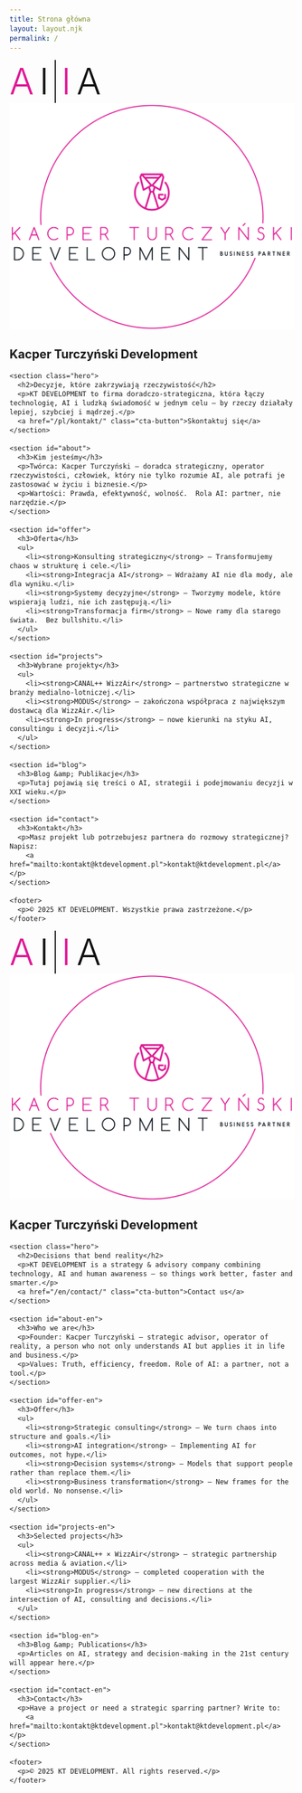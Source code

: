```yaml
---
title: Strona główna
layout: layout.njk
permalink: /
---
```


<!--
  HOME NO-RELOAD: klik „Strona główna” pokazuje DOKŁADNIE widok z pierwszego wejścia,
  bez przeładowania. Działa razem z przełącznikiem PL/EN (no‑reload).
-->

<style>
  /* Języki: pokazuj tylko aktywny */
  html[data-lang="pl"] .lang-en{ display:none !important; }
  html[data-lang="en"] .lang-pl{ display:none !important; }
  .language-switcher a[aria-current="true"]{ font-weight:700; text-decoration:underline; }

  /* AI|IA (różowo‑czarne, duże) — jak wcześniej */
  :root{ --pink:#DF1995; --ink:#111; }
  .ai-lockup{ display:inline-grid; grid-auto-flow:column; align-items:center; gap: clamp(8px, 1.2vw, 16px); }
  .ai-lockup .ch{ line-height:1; font-weight:300; letter-spacing:0; font-size: clamp(64px, 8.5vw, 140px); }
  .ai-lockup .pink{ color: var(--pink); }
  .ai-lockup .ink{ color: var(--ink); }
  .ai-lockup .bar{ width: 2px; height: clamp(80px, 10vw, 150px); background: var(--ink); display:block; }

  @media (max-width: 1023px){
    .ai-lockup{ gap: clamp(6px, 2.5vw, 10px); }
    .ai-lockup .ch{ font-size: clamp(36px, 12vw, 64px); }
    .ai-lockup .bar{ height: clamp(42px, 14vw, 76px); }
  }
</style>

<main id="home" class="home">
  <!-- ================== POLSKI ================== -->
  <div class="lang-pl" lang="pl">
    <section class="hero-logos">
      <div class="ai-lockup" role="img" aria-label="AI | IA">
        <span class="ch pink">A</span>
        <span class="ch ink">I</span>
        <span class="bar" aria-hidden="true"></span>
        <span class="ch pink">I</span>
        <span class="ch ink">A</span>
      </div>
      <div class="kt-logo">
        <img src="/base_logo_white_background.png" alt="Logo KT Development" />
        <h2>Kacper Turczyński Development</h2>
      </div>
    </section>

    <section class="hero">
      <h2>Decyzje, które zakrzywiają rzeczywistość</h2>
      <p>KT DEVELOPMENT to firma doradczo‑strategiczna, która łączy technologię, AI i ludzką świadomość w jednym celu – by rzeczy działały lepiej, szybciej i mądrzej.</p>
      <a href="/pl/kontakt/" class="cta-button">Skontaktuj się</a>
    </section>

    <section id="about">
      <h3>Kim jesteśmy</h3>
      <p>Twórca: Kacper Turczyński – doradca strategiczny, operator rzeczywistości, człowiek, który nie tylko rozumie AI, ale potrafi je zastosować w życiu i biznesie.</p>
      <p>Wartości: Prawda, efektywność, wolność.  Rola AI: partner, nie narzędzie.</p>
    </section>

    <section id="offer">
      <h3>Oferta</h3>
      <ul>
        <li><strong>Konsulting strategiczny</strong> — Transformujemy chaos w strukturę i cele.</li>
        <li><strong>Integracja AI</strong> — Wdrażamy AI nie dla mody, ale dla wyniku.</li>
        <li><strong>Systemy decyzyjne</strong> — Tworzymy modele, które wspierają ludzi, nie ich zastępują.</li>
        <li><strong>Transformacja firm</strong> — Nowe ramy dla starego świata.  Bez bullshitu.</li>
      </ul>
    </section>

    <section id="projects">
      <h3>Wybrane projekty</h3>
      <ul>
        <li><strong>CANAL++ WizzAir</strong> — partnerstwo strategiczne w branży medialno‑lotniczej.</li>
        <li><strong>MODUS</strong> — zakończona współpraca z największym dostawcą dla WizzAir.</li>
        <li><strong>In progress</strong> — nowe kierunki na styku AI, consultingu i decyzji.</li>
      </ul>
    </section>

    <section id="blog">
      <h3>Blog &amp; Publikacje</h3>
      <p>Tutaj pojawią się treści o AI, strategii i podejmowaniu decyzji w XXI wieku.</p>
    </section>

    <section id="contact">
      <h3>Kontakt</h3>
      <p>Masz projekt lub potrzebujesz partnera do rozmowy strategicznej?  Napisz:
        <a href="mailto:kontakt@ktdevelopment.pl">kontakt@ktdevelopment.pl</a></p>
    </section>

    <footer>
      <p>© 2025 KT DEVELOPMENT. Wszystkie prawa zastrzeżone.</p>
    </footer>
  </div>

  <!-- ================== ENGLISH ================== -->
  <div class="lang-en" lang="en">
    <section class="hero-logos">
      <div class="ai-lockup" role="img" aria-label="AI | IA">
        <span class="ch pink">A</span>
        <span class="ch ink">I</span>
        <span class="bar" aria-hidden="true"></span>
        <span class="ch pink">I</span>
        <span class="ch ink">A</span>
      </div>
      <div class="kt-logo">
        <img src="/base_logo_white_background.png" alt="KT Development logo" />
        <h2>Kacper Turczyński Development</h2>
      </div>
    </section>

    <section class="hero">
      <h2>Decisions that bend reality</h2>
      <p>KT DEVELOPMENT is a strategy & advisory company combining technology, AI and human awareness — so things work better, faster and smarter.</p>
      <a href="/en/contact/" class="cta-button">Contact us</a>
    </section>

    <section id="about-en">
      <h3>Who we are</h3>
      <p>Founder: Kacper Turczyński — strategic advisor, operator of reality, a person who not only understands AI but applies it in life and business.</p>
      <p>Values: Truth, efficiency, freedom. Role of AI: a partner, not a tool.</p>
    </section>

    <section id="offer-en">
      <h3>Offer</h3>
      <ul>
        <li><strong>Strategic consulting</strong> — We turn chaos into structure and goals.</li>
        <li><strong>AI integration</strong> — Implementing AI for outcomes, not hype.</li>
        <li><strong>Decision systems</strong> — Models that support people rather than replace them.</li>
        <li><strong>Business transformation</strong> — New frames for the old world. No nonsense.</li>
      </ul>
    </section>

    <section id="projects-en">
      <h3>Selected projects</h3>
      <ul>
        <li><strong>CANAL++ × WizzAir</strong> — strategic partnership across media & aviation.</li>
        <li><strong>MODUS</strong> — completed cooperation with the largest WizzAir supplier.</li>
        <li><strong>In progress</strong> — new directions at the intersection of AI, consulting and decisions.</li>
      </ul>
    </section>

    <section id="blog-en">
      <h3>Blog &amp; Publications</h3>
      <p>Articles on AI, strategy and decision‑making in the 21st century will appear here.</p>
    </section>

    <section id="contact-en">
      <h3>Contact</h3>
      <p>Have a project or need a strategic sparring partner? Write to:
        <a href="mailto:kontakt@ktdevelopment.pl">kontakt@ktdevelopment.pl</a></p>
    </section>

    <footer>
      <p>© 2025 KT DEVELOPMENT. All rights reserved.</p>
    </footer>
  </div>
</main>

<script>
(function(){
  const LS_KEY = 'site_lang';
  const qs = new URLSearchParams(location.search);
  const urlLang = qs.get('lang');
  const saved = localStorage.getItem(LS_KEY);
  const navLang = (navigator.language || navigator.userLanguage || 'en').toLowerCase().startsWith('pl') ? 'pl' : 'en';
  let lang = (urlLang==='pl'||urlLang==='en') ? urlLang : (saved || navLang);

  function applyLang(newLang){
    lang = newLang;
    document.documentElement.setAttribute('data-lang', lang);
    localStorage.setItem(LS_KEY, lang);
    const params = new URLSearchParams(location.search);
    params.set('lang', lang);
    history.replaceState({}, '', location.pathname + '?' + params.toString() + location.hash);
    document.querySelectorAll('.language-switcher a').forEach(a=>{
      const code = (a.textContent||'').trim().toLowerCase();
      a.setAttribute('aria-current', code===lang ? 'true':'false');
      a.setAttribute('aria-pressed', code===lang ? 'true':'false');
    });
  }

  // Inicjalizacja i zapis „widoku początkowego”
  applyLang(lang);
  const initialLang = lang; // <- to chcemy odtwarzać po kliknięciu "Strona główna"

  // Klik w przełącznik języka (no‑reload)
  const switcher = document.querySelector('.language-switcher');
  if(switcher){
    switcher.addEventListener('click', function(e){
      const a = e.target.closest('a');
      if(!a) return;
      const code = (a.textContent||'').trim().toLowerCase();
      if(code==='pl' || code==='en'){
        e.preventDefault();
        applyLang(code);
      }
    }, true);
  }

  // HOME NO‑RELOAD — "Strona główna" zawsze przywraca widok początkowy
  function handleHomeClick(e, a){
    e.preventDefault();
    applyLang(initialLang);
    // reset URL do root + ?lang=initialLang
    history.pushState({}, '', '/' + '?lang=' + initialLang);
    // zamknij ewentualne menu mobilne
    const cb = document.getElementById('menu-toggle');
    if(cb){ cb.checked = false; }
    // przewiń na górę
    window.scrollTo({ top: 0, behavior: 'smooth' });
  }

  document.addEventListener('click', function(e){
    const a = e.target.closest('a');
    if(!a) return;
    const text = (a.textContent||'').trim().toLowerCase();
    const href = (a.getAttribute('href')||'').trim();
    const isHome = text === 'strona główna' || /^(\/|\/pl\/index\/?|\/pl\/?|#home)$/.test(href);
    if(isHome){ handleHomeClick(e, a); }
  }, true);
})();
</script>
